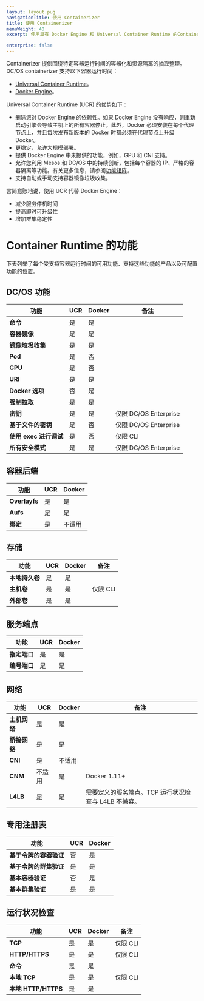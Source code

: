 ```yaml
---
layout: layout.pug
navigationTitle: 使用 Containerizer
title: 使用 Containerizer
menuWeight: 40
excerpt: 使用具有 Docker Engine 和 Universal Container Runtime 的Containerizer

enterprise: false
---
```


<!-- This source repo for this topic is https://github.com/dcos/dcos-docs -->


Containerizer 提供围绕特定容器运行时间的容器化和资源隔离的抽取整理。DC/OS containerizer 支持以下容器运行时间：

- [Universal Container Runtime](/cn/1.11/deploying-services/containerizers/ucr/)。
- [Docker Engine](/cn/1.11/deploying-services/containerizers/docker-containerizer/)。

Universal Container Runtime (UCR) 的优势如下：

* 删除您对 Docker Engine 的依赖性。如果 Docker Engine 没有响应，则重新启动引擎会导致主机上的所有容器停止。此外，Docker 必须安装在每个代理节点上，并且每次发布新版本的 Docker 时都必须在代理节点上升级 Docker。
* 更稳定，允许大规模部署。
* 提供 Docker Engine 中未提供的功能，例如，GPU 和 CNI 支持。
* 允许您利用 Mesos 和 DC/OS 中的持续创新，包括每个容器的 IP、严格的容器隔离等功能。有关更多信息，请参阅[功能矩阵](#container-runtime-features)。
* 支持自动或手动支持容器镜像垃圾收集。

言简意赅地说，使用 UCR 代替 Docker Engine：

- 减少服务停机时间
- 提高即时可升级性
- 增加群集稳定性

# Container Runtime 的功能

下表列举了每个受支持容器运行时间的可用功能、支持这些功能的产品以及可配置功能的位置。

## DC/OS 功能

| 功能 | UCR | Docker | 备注 |
| --------------------------------------- | ----------- | --------- | -------- |
| **命令** | 是 | 是 | |
| **容器镜像** | 是 | 是 | |
| **镜像垃圾收集** | 是 | 是 | |
| **Pod** | 是 | 否 | |
| **GPU** | 是 | 否 | |
| **URI** | 是 | 是 | |
| **Docker 选项** | 否 | 是 | |
| **强制拉取** | 是 | 是 | |
| **密钥** | 是 | 是 | 仅限 DC/OS Enterprise |
| **基于文件的密钥** | 是 | 否 | 仅限 DC/OS Enterprise |
| **使用 exec 进行调试** | 是 | 否 | 仅限 CLI |
| **所有安全模式** | 是 | 是 | 仅限 DC/OS Enterprise |

## 容器后端

| 功能 | UCR | Docker |
| --------------------------------------- | ----------- | --------- |
| **Overlayfs** | 是 | 是 |
| **Aufs** | 是 | 是 |
| **绑定** | 是 | 不适用 |

## 存储

| 功能 | UCR | Docker | 备注 |
| --------------------------------------- | ----------- | --------- | --------- |
| **本地持久卷** | 是 | 是 | |
| **主机卷** | 是 | 是 | 仅限 CLI |
| **外部卷** | 是 | 是 | |

## 服务端点

| 功能 | UCR | Docker |
| --------------------------------------- | ----------- | --------- |
| **指定端口** | 是 | 是 |
| **编号端口** | 是 | 是 |

## 网络

| 功能 | UCR | Docker | 备注 |
| --------------------------------------- | ----------- | --------- | --------- |
| **主机网络** | 是 | 是 | |
| **桥接网络** | 是 | 是 | |
| **CNI** | 是 | 不适用 | |
| **CNM** | 不适用 | 是 | Docker 1.11+ |
| **L4LB** | 是 | 是 | 需要定义的服务端点。TCP 运行状况检查与 L4LB 不兼容。 |

## 专用注册表

| 功能 | UCR | Docker |
| --------------------------------------- | ----------- | --------- |
| **基于令牌的容器验证** | 否 | 是 |
| **基于令牌的群集验证** | 是 | 是 |
| **基本容器验证** | 否 | 是 |
| **基本群集验证** | 是 | 是 |

## 运行状况检查

| 功能 | UCR | Docker |备注 |
| --------------------------------------- | ----------- | --------- | --------- |
| **TCP** | 是 | 是 | 仅限 CLI |
| **HTTP/HTTPS** | 是 | 是 | 仅限 CLI |
| **命令** | 是 | 是 | |
| **本地 TCP** | 是 | 是 | 仅限 CLI |
| **本地 HTTP/HTTPS** | 是 | 是 | |

